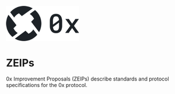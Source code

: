 <img src="https://github.com/0xProject/branding/blob/master/0x_Black_CMYK.png" width="200px" >

# ZEIPs
0x Improvement Proposals (ZEIPs) describe standards and protocol specifications for the 0x protocol.
